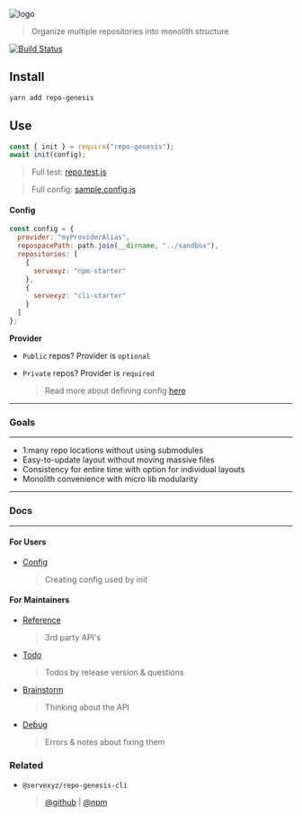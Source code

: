 ![logo](docs/images/logo/repo-genesis@2x.png)

> Organize multiple repositories into monolith structure

[![Build Status](https://travis-ci.org/servexyz/repo-genesis.svg?branch=master)](https://travis-ci.org/servexyz/repo-genesis)

## Install

```bash
yarn add repo-genesis
```

## Use

```js
const { init } = require("repo-genesis");
await init(config);
```

> Full test: [repo.test.js](./tests/repo.test.js)

> Full config: [sample.config.js](./tests/sample.config.js)

#### Config

```js
const config = {
  provider: "myProviderAlias",
  repospacePath: path.join(__dirname, "../sandbox"),
  repositories: [
    {
      servexyz: "npm-starter"
    },
    {
      servexyz: "cli-starter"
    }
  ]
};
```

**Provider**

* `Public` repos? Provider is `optional`
* `Private` repos? Provider is `required`

  > Read more about defining config [here](config.md)

---

### Goals

---

* 1:many repo locations without using submodules
* Easy-to-update layout without moving massive files
* Consistency for entire time with option for individual layouts
* Monolith convenience with micro lib modularity

---

### Docs

---

#### For Users

* [Config](./docs/config.md)
  > Creating config used by init

#### For Maintainers

* [Reference](./docs/reference.md)

  > 3rd party API's

* [Todo](./docs/todo.md)

  > Todos by release version & questions

* [Brainstorm](./docs/brainstorm.md)

  > Thinking about the API

* [Debug](./docs/debug.md)

  > Errors & notes about fixing them

### Related

* `@servexyz/repo-genesis-cli`
  > [@github](https://github.com/servexyz/repo-genesis-cli) | [@npm](https://npmjs.com/package/repo-genesis-cli)

